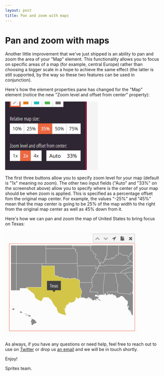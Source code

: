 ```yaml
---
layout: post
title: Pan and zoom with maps
---
```


# Pan and zoom with maps

Another little improvement that we've just shipped is an ability to pan and zoom the area of your "Map" element. This functionality allows you to focus on specific areas of a map (for example, central Europe) rather than choosing a bigger scale in a hope to achieve the same effect (the latter is still supported, by the way so these two features can be used in conjunction).

Here's how the element properties pane has changed for the "Map" element (notice the new "Zoom level and offset from center" property):

![Map pan and zoom](/assets/img/posts/map-pan-and-zoom.png "Map pan and zoom")

The first three buttons allow you to specify zoom level for your map (default is "1x" meaning no zoom). The other two input fields ("Auto" and "33%" on the screenshot above) allow you to specify where is the center of your map should be when zoom is applied. This is specified as a percentage offset fom the original map center. For example, the values "-25%" and "45%" mean that the map center is going to be 25% of the map width to the right from the original map center as well as 45% down from it.

Here's how we can pan and zoom the map of United States to bring focus on Texas:

![Map pan and zoom result](/assets/img/posts/map-pan-and-zoom-result.png "Map pan and zoom result")

As always, if you have any questions or need help, feel free to reach out to use on [Twitter](https://twitter.com/spritesapp) or drop us [an email](https://spritesapp.com/contact) and we will be in touch shortly.

Enjoy!

Sprites team.
